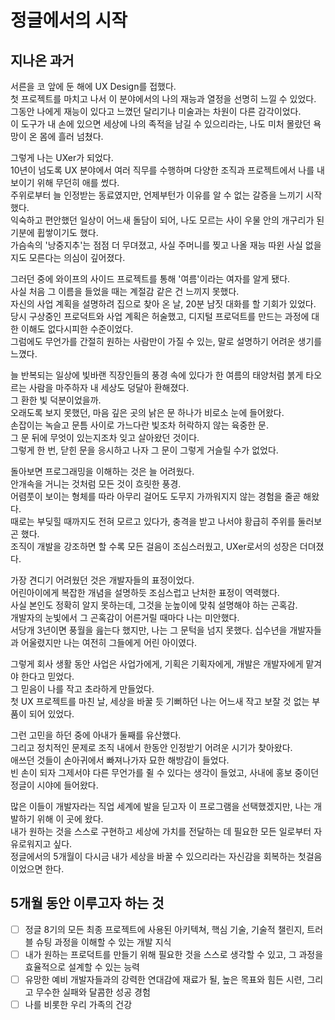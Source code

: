 # 정글에서의 시작

## 지나온 과거

서른을 코 앞에 둔 해에 UX Design를 접했다.  
첫 프로젝트를 마치고 나서 이 분야에서의 나의 재능과 열정을 선명히 느낄 수 있었다.  
그동안 나에게 재능이 있다고 느꼈던 달리기나 미술과는 차원이 다른 감각이었다.  
이 도구가 내 손에 있으면 세상에 나의 족적을 남길 수 있으리라는, 나도 미처 몰랐던 욕망이 온 몸에 흘러 넘쳤다.  

그렇게 나는 UXer가 되었다.  
10년이 넘도록 UX 분야에서 여러 직무를 수행하며 다양한 조직과 프로젝트에서 나를 내보이기 위해 무던히 애를 썼다.  
주위로부터 늘 인정받는 동료였지만, 언제부턴가 이유를 알 수 없는 갈증을 느끼기 시작했다.  
익숙하고 편안했던 일상이 어느새 돌담이 되어, 나도 모르는 사이 우물 안의 개구리가 된 기분에 휩쌓이기도 했다.  
가슴속의 '낭중지추'는 점점 더 무뎌졌고, 사실 주머니를 찢고 나올 재능 따윈 사실 없을지도 모른다는 의심이 깊어졌다.  

그러던 중에 와이프의 사이드 프로젝트를 통해 '여름'이라는 여자를 알게 됐다.  
사실 처음 그 이름을 들었을 때는 계절감 같은 건 느끼지 못했다.  
자신의 사업 계획을 설명하려 집으로 찾아 온 날, 20분 남짓 대화를 할 기회가 있었다.  
당시 구상중인 프로덕트와 사업 계획은 허술했고, 디지털 프로덕트를 만드는 과정에 대한 이해도 없다시피한 수준이었다.  
그럼에도 무언가를 간절히 원하는 사람만이 가질 수 있는, 말로 설명하기 어려운 생기를 느꼈다.  

늘 반복되는 일상에 빛바랜 직장인들의 풍경 속에 있다가 한 여름의 태양처럼 붉게 타오르는 사람을 마주하자 내 세상도 덩달아 환해졌다.  
그 환한 빛 덕분이었을까.  
오래도록 보지 못했던, 마음 깊은 곳의 낡은 문 하나가 비로소 눈에 들어왔다.  
손잡이는 녹슬고 문틈 사이로 가느다란 빛조차 허락하지 않는 육중한 문.  
그 문 뒤에 무엇이 있는지조차 잊고 살아왔던 것이다.  
그렇게 한 번, 닫힌 문을 응시하고 나자 그 문이 그렇게 거슬릴 수가 없었다.  

돌아보면 프로그래밍을 이해하는 것은 늘 어려웠다.  
안개속을 거니는 것처럼 모든 것이 흐릿한 풍경.  
어렴풋이 보이는 형체를 따라 아무리 걸어도 도무지 가까워지지 않는 경험을 줄곧 해왔다.   
때로는 부딪힐 때까지도 전혀 모르고 있다가, 충격을 받고 나서야 황급히 주위를 둘러보곤 했다.  
조직이 개발을 강조하면 할 수록 모든 걸음이 조심스러웠고, UXer로서의 성장은 더뎌졌다.  

가장 견디기 어려웠던 것은 개발자들의 표정이었다.  
어린아이에게 복잡한 개념을 설명하듯 조심스럽고 난처한 표정이 역력했다.  
사실 본인도 정확히 알지 못하는데, 그것을 눈높이에 맞춰 설명해야 하는 곤혹감.   
개발자의 눈빛에서 그 곤혹감이 어른거릴 때마다 나는 미안했다.  
서당개 3년이면 풍월을 읊는다 했지만, 나는 그 문턱을 넘지 못했다.
십수년을 개발자들과 어울렸지만 나는 여전히 그들에게 어린 아이였다.   

그렇게 회사 생활 동안 사업은 사업가에게, 기획은 기획자에게, 개발은 개발자에게 맡겨야 한다고 믿었다.  
그 믿음이 나를 작고 초라하게 만들었다.  
첫 UX 프로젝트를 마친 날, 세상을 바꿀 듯 기뻐하던 나는 어느새 작고 보잘 것 없는 부품이 되어 있었다.  

그런 고민을 하던 중에 아내가 둘째를 유산했다.  
그리고 정치적인 문제로 조직 내에서 한동안 인정받기 어려운 시기가 찾아왔다.  
애쓰던 것들이 손아귀에서 빠져나가자 묘한 해방감이 들었다.  
빈 손이 되자 그제서야 다른 무언가를 쥘 수 있다는 생각이 들었고, 사내에 홍보 중이던 정글이 시야에 들어왔다.  

많은 이들이 개발자라는 직업 세계에 발을 딛고자 이 프로그램을 선택했겠지만, 나는 개발하기 위해 이 곳에 왔다.  
내가 원하는 것을 스스로 구현하고 세상에 가치를 전달하는 데 필요한 모든 일로부터 자유로워지고 싶다.  
정글에서의 5개월이 다시금 내가 세상을 바꿀 수 있으리라는 자신감을 회복하는 첫걸음이었으면 한다.  


## 5개월 동안 이루고자 하는 것

- [ ] 정글 8기의 모든 최종 프로젝트에 사용된 아키텍쳐, 핵심 기술, 기술적 챌린지, 트러블 슈팅 과정을 이해할 수 있는 개발 지식 
- [ ] 내가 원하는 프로덕트를 만들기 위해 필요한 것을 스스로 생각할 수 있고, 그 과정을 효율적으로 설계할 수 있는 능력
- [ ] 유망한 예비 개발자들과의 강력한 연대감에 재료가 될, 높은 목표와 힘든 시련, 그리고 무수한 실패와 달콤한 성공 경험
- [ ] 나를 비롯한 우리 가족의 건강
